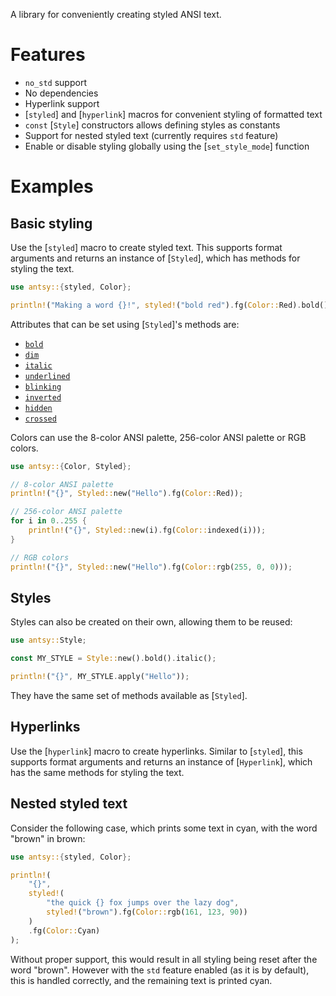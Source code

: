 A library for conveniently creating styled ANSI text.

# Features
- `no_std` support
- No dependencies
- Hyperlink support
- [`styled`] and [`hyperlink`] macros for convenient styling of formatted text
- `const` [`Style`] constructors allows defining styles as constants
- Support for nested styled text (currently requires `std` feature)
- Enable or disable styling globally using the [`set_style_mode`] function

# Examples

## Basic styling

Use the [`styled`] macro to create styled text. This supports format arguments and returns an instance of [`Styled`], which has methods for styling the text.

```rust
use antsy::{styled, Color};

println!("Making a word {}!", styled!("bold red").fg(Color::Red).bold());
```

Attributes that can be set using [`Styled`]'s methods are:

- [`bold`](Styled::bold)
- [`dim`](Styled::dim)
- [`italic`](Styled::italic)
- [`underlined`](Styled::underlined)
- [`blinking`](Styled::blinking)
- [`inverted`](Styled::inverted)
- [`hidden`](Styled::hidden)
- [`crossed`](Styled::crossed)

Colors can use the 8-color ANSI palette, 256-color ANSI palette or RGB colors.

```rust
use antsy::{Color, Styled};

// 8-color ANSI palette
println!("{}", Styled::new("Hello").fg(Color::Red));

// 256-color ANSI palette
for i in 0..255 {
    println!("{}", Styled::new(i).fg(Color::indexed(i)));
}

// RGB colors
println!("{}", Styled::new("Hello").fg(Color::rgb(255, 0, 0)));
```

## Styles

Styles can also be created on their own, allowing them to be reused:

```rust
use antsy::Style;

const MY_STYLE = Style::new().bold().italic();

println!("{}", MY_STYLE.apply("Hello"));
```

They have the same set of methods available as [`Styled`].

## Hyperlinks

Use the [`hyperlink`] macro to create hyperlinks. Similar to [`styled`], this supports format arguments and returns an instance of [`Hyperlink`], which has the same methods for styling the text.

## Nested styled text

Consider the following case, which prints some text in cyan, with the word "brown" in brown:

```rust
use antsy::{styled, Color};

println!(
    "{}",
    styled!(
        "the quick {} fox jumps over the lazy dog",
        styled!("brown").fg(Color::rgb(161, 123, 90))
    )
    .fg(Color::Cyan)
);
```

Without proper support, this would result in all styling being reset after the word "brown". However with the `std` feature enabled (as it is by default), this is handled correctly, and the remaining text is printed cyan.